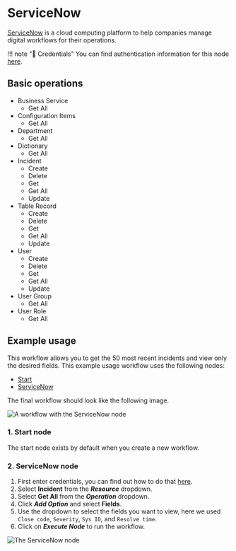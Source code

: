 # ServiceNow

[ServiceNow](https://www.servicenow.com/) is a cloud computing platform to help companies manage digital workflows for their operations.

!!! note "🔑 Credentials"
    You can find authentication information for this node [here](/workflow/integrations/credentials/serviceNow/).


## Basic operations

* Business Service
    * Get All
* Configuration Items
    * Get All
* Department
    * Get All
* Dictionary
    * Get All
* Incident
    * Create
    * Delete
    * Get
    * Get All
    * Update
* Table Record
    * Create
    * Delete
    * Get
    * Get All
    * Update
* User
    * Create
    * Delete
    * Get
    * Get All
    * Update
* User Group
    * Get All
* User Role
    * Get All

## Example usage

This workflow allows you to get the 50 most recent incidents and view only the desired fields. This example usage workflow uses the following nodes:

- [Start](/workflow/integrations/core-nodes/workflow-nodes-base.start/)
- [ServiceNow]()

The final workflow should look like the following image.

![A workflow with the ServiceNow node](/_images/integrations/nodes/servicenow/workflow.png)

### 1. Start node

The start node exists by default when you create a new workflow.

### 2. ServiceNow node

1. First enter credentials, you can find out how to do that [here](/workflow/integrations/credentials/serviceNow/).
2. Select **Incident** from the ***Resource*** dropdown.
3. Select **Get All** from the ***Operation*** dropdown.
4. Click ***Add Option*** and select **Fields**.
5. Use the dropdown to select the fields you want to view, here we used `Close code`, `Severity`, `Sys ID`, and `Resolve time`.
6. Click on ***Execute Node*** to run the workflow.

![The ServiceNow node](/_images/integrations/nodes/servicenow/servicenow_node.png)
